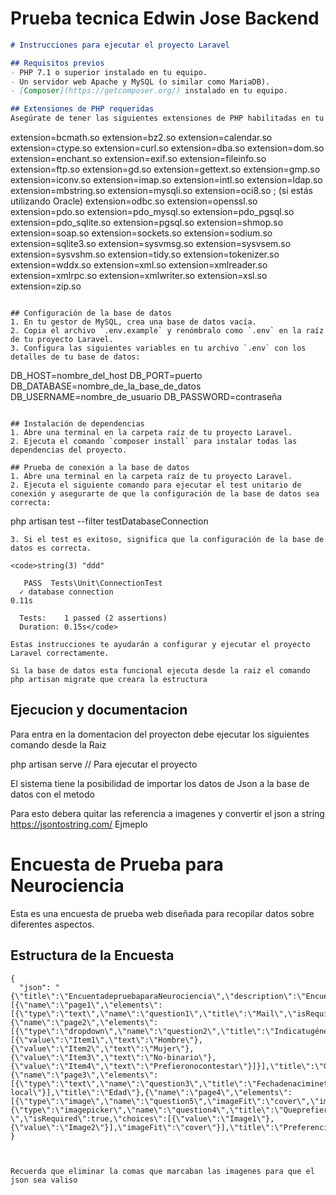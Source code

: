 <h1>Prueba tecnica Edwin Jose Backend</h1>

```markdown
# Instrucciones para ejecutar el proyecto Laravel

## Requisitos previos
- PHP 7.1 o superior instalado en tu equipo.
- Un servidor web Apache y MySQL (o similar como MariaDB).
- [Composer](https://getcomposer.org/) instalado en tu equipo.

## Extensiones de PHP requeridas
Asegúrate de tener las siguientes extensiones de PHP habilitadas en tu archivo `php.ini`:
```
extension=bcmath.so
extension=bz2.so
extension=calendar.so
extension=ctype.so
extension=curl.so
extension=dba.so
extension=dom.so
extension=enchant.so
extension=exif.so
extension=fileinfo.so
extension=ftp.so
extension=gd.so
extension=gettext.so
extension=gmp.so
extension=iconv.so
extension=imap.so
extension=intl.so
extension=ldap.so
extension=mbstring.so
extension=mysqli.so
extension=oci8.so ; (si estás utilizando Oracle)
extension=odbc.so
extension=openssl.so
extension=pdo.so
extension=pdo_mysql.so
extension=pdo_pgsql.so
extension=pdo_sqlite.so
extension=pgsql.so
extension=shmop.so
extension=soap.so
extension=sockets.so
extension=sodium.so
extension=sqlite3.so
extension=sysvmsg.so
extension=sysvsem.so
extension=sysvshm.so
extension=tidy.so
extension=tokenizer.so
extension=wddx.so
extension=xml.so
extension=xmlreader.so
extension=xmlrpc.so
extension=xmlwriter.so
extension=xsl.so
extension=zip.so
```

## Configuración de la base de datos
1. En tu gestor de MySQL, crea una base de datos vacía.
2. Copia el archivo `.env.example` y renómbralo como `.env` en la raíz de tu proyecto Laravel.
3. Configura las siguientes variables en tu archivo `.env` con los detalles de tu base de datos:
```
DB_HOST=nombre_del_host
DB_PORT=puerto
DB_DATABASE=nombre_de_la_base_de_datos
DB_USERNAME=nombre_de_usuario
DB_PASSWORD=contraseña
```

## Instalación de dependencias
1. Abre una terminal en la carpeta raíz de tu proyecto Laravel.
2. Ejecuta el comando `composer install` para instalar todas las dependencias del proyecto.

## Prueba de conexión a la base de datos
1. Abre una terminal en la carpeta raíz de tu proyecto Laravel.
2. Ejecuta el siguiente comando para ejecutar el test unitario de conexión y asegurarte de que la configuración de la base de datos sea correcta:
```
php artisan test --filter testDatabaseConnection
```
3. Si el test es exitoso, significa que la configuración de la base de datos es correcta.

<code>string(3) "ddd"

   PASS  Tests\Unit\ConnectionTest
  ✓ database connection                                                                                                                    0.11s  

  Tests:    1 passed (2 assertions)
  Duration: 0.15s</code>

Estas instrucciones te ayudarán a configurar y ejecutar el proyecto Laravel correctamente.

Si la base de datos esta funcional ejecuta desde la raiz el comando php artisan migrate que creara la estructura
``` 
<h2> Ejecucion y documentacion </h2>
Para entra en la domentacion del proyecton debe ejecutar los siguientes comando desde la Raiz

php artisan serve // Para ejecutar el proyecto


El sistema tiene la posibilidad de importar los datos de Json a la base de datos con el metodo 

Para esto debera quitar las referencia a imagenes y convertir el json a string https://jsontostring.com/ Ejmeplo 

# Encuesta de Prueba para Neurociencia

Esta es una encuesta de prueba web diseñada para recopilar datos sobre diferentes aspectos.

## Estructura de la Encuesta

```string
{
  "json": "{\"title\":\"EncuentadepruebaparaNeurociencia\",\"description\":\"Encuestadepruebaweb\",\"logoPosition\":\"right\",\"pages\":[{\"name\":\"page1\",\"elements\":[{\"type\":\"text\",\"name\":\"question1\",\"title\":\"Mail\",\"isRequired\":true,\"inputType\":\"email\"}],\"title\":\"Email\"},{\"name\":\"page2\",\"elements\":[{\"type\":\"dropdown\",\"name\":\"question2\",\"title\":\"Indicatugénero\",\"isRequired\":true,\"choices\":[{\"value\":\"Item1\",\"text\":\"Hombre\"},{\"value\":\"Item2\",\"text\":\"Mujer\"},{\"value\":\"Item3\",\"text\":\"No-binario\"},{\"value\":\"Item4\",\"text\":\"Prefieronocontestar\"}]}],\"title\":\"Genero\"},{\"name\":\"page3\",\"elements\":[{\"type\":\"text\",\"name\":\"question3\",\"title\":\"Fechadenacimineto\",\"isRequired\":true,\"inputType\":\"datetime-local\"}],\"title\":\"Edad\"},{\"name\":\"page4\",\"elements\":[{\"type\":\"image\",\"name\":\"question5\",\"imageFit\":\"cover\",\"imageHeight\":\"auto\",\"imageWidth\":\"100%\"},{\"type\":\"imagepicker\",\"name\":\"question4\",\"title\":\"Queprefieres?\",\"isRequired\":true,\"choices\":[{\"value\":\"Image1\"},{\"value\":\"Image2\"}],\"imageFit\":\"cover\"}],\"title\":\"Preferencia\"}]}"
}



Recuerda que eliminar la comas que marcaban las imagenes para que el json sea valiso 

